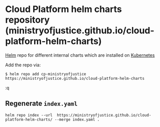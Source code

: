 # Cloud Platform helm charts repository (ministryofjustice.github.io/cloud-platform-helm-charts)

[Helm](https://helm.sh) repo for different internal charts which are installed on [Kubernetes](https://kubernetes.io)

Add the repo via:
```console
$ helm repo add cp-ministryofjustice https://ministryofjustice.github.io/cloud-platform-helm-charts
```
:q
## Regenerate `index.yaml`

```console
helm repo index --url  https://ministryofjustice.github.io/cloud-platform-helm-charts/ --merge index.yaml .
```
